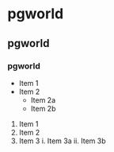 # pgworld
## pgworld
### pgworld

* Item 1
* Item 2
  * Item 2a
  * Item 2b

1. Item 1
2. Item 2
3. Item 3
     i. Item 3a
     ii. Item 3b
